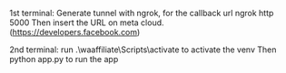 1st terminal:
Generate tunnel with ngrok, for the callback url
ngrok http 5000
Then insert the URL on meta cloud. (https://developers.facebook.com)

2nd terminal:
run
.\waaffiliate\Scripts\activate
to activate the venv
Then
python app.py
to run the app